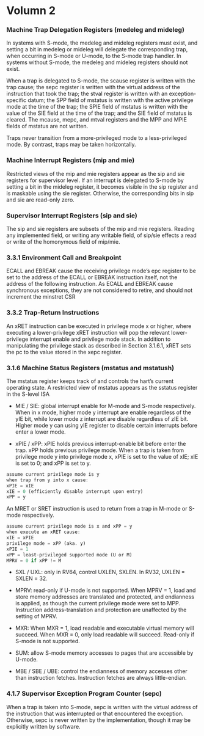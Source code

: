 # Volumn 2

### Machine Trap Delegation Registers (medeleg and mideleg)

In systems with S-mode, the medeleg and mideleg registers must exist, and setting a bit in medeleg or mideleg will delegate the corresponding trap, when occurring in S-mode or U-mode, to the S-mode trap handler. In systems without S-mode, the medeleg and mideleg registers should not
exist.

When a trap is delegated to S-mode, the scause register is written with the trap cause; the sepc register is written with the virtual address of the instruction that took the trap; the stval register is written with an exception-specific datum; the SPP field of mstatus is written with the active privilege mode at the time of the trap; the SPIE field of mstatus is written with the value of the SIE field at the time of the trap; and the SIE field of mstatus is cleared. The mcause, mepc, and mtval registers and the MPP and MPIE fields of mstatus are not written.

Traps never transition from a more-privileged mode to a less-privileged mode. By contrast, traps may be taken horizontally. 

### Machine Interrupt Registers (mip and mie)

Restricted views of the mip and mie registers appear as the sip and sie registers for supervisor level. If an interrupt is delegated to S-mode by setting a bit in the mideleg register, it becomes visible in the sip register and is maskable using the sie register. Otherwise, the corresponding bits in sip and sie are read-only zero.

### Supervisor Interrupt Registers (sip and sie)

The sip and sie registers are subsets of the mip and mie registers. Reading any implemented field, or writing any writable field, of sip/sie effects a read or write of the homonymous field of mip/mie.

### 3.3.1 Environment Call and Breakpoint

ECALL and EBREAK cause the receiving privilege mode’s epc register to be set to the address of the ECALL or EBREAK instruction itself, not the address of the following instruction. As ECALL and EBREAK cause synchronous exceptions, they are not considered to retire, and should not increment the minstret CSR

### 3.3.2 Trap-Return Instructions

An xRET instruction can be executed in privilege mode x or higher, where executing a lower-privilege xRET instruction will pop the relevant lower-privilege interrupt enable and privilege mode stack. In addition to manipulating the privilege stack as described in Section 3.1.6.1, xRET sets the pc to the value stored in the xepc register.

### 3.1.6 Machine Status Registers (mstatus and mstatush)

The mstatus register keeps track of and controls the hart’s current operating state. A restricted view of mstatus appears as the sstatus register in the S-level ISA

+ MIE / SIE: global interrupt enable for M-mode and S-mode respectively. When in x mode, higher mode y interrupt are enable regardless of the yIE bit, while lower mode z interrupt are disable regardless of zIE bit. Higher mode y can using yIE register to disable certain interrupts before enter a lower mode.

+ xPIE / xPP: xPIE holds previous interrupt-enable bit before enter the trap. xPP holds previous privilege mode. When a trap is taken from privilege mode y into privilege mode x, xPIE is set to the value of xIE; xIE is set to 0; and xPP is set to y.

```rs
assume current privilege mode is y
when trap from y into x cause:
xPIE = xIE
xIE = 0 (efficiently disable interrupt upon entry)
xPP = y
```

An MRET or SRET instruction is used to return from a trap in M-mode or S-mode respectively.

```rs
assume current privilege mode is x and xPP = y
when execute an xRET cause:
xIE = xPIE
privilege mode = xPP (aka. y)
xPIE = 1
xPP = least-privileged supported mode (U or M)
MPRV = 0 if xPP != M
```

+ SXL / UXL: only in RV64, control UXLEN, SXLEN. In RV32, UXLEN = SXLEN = 32.
+ MPRV:  read-only if U-mode is not supported. When MPRV = 1, load and store memory addresses are translated and protected, and endianness is applied, as though the current privilege mode were set to MPP. Instruction address-translation and protection are unaffected by the setting of MPRV. 

+ MXR: When MXR = 1, load readable and executable virtual memory will succeed. When MXR = 0, only load readable will succeed. Read-only if S-mode is not supported.

+ SUM: allow S-mode memory accesses to pages that are accessible by U-mode.
+ MBE / SBE / UBE: control the endianness of memory accesses other than instruction fetches. Instruction fetches are always little-endian.

### 4.1.7 Supervisor Exception Program Counter (sepc)

When a trap is taken into S-mode, sepc is written with the virtual address of the instruction that was interrupted or that encountered the exception. Otherwise, sepc is never written by the implementation, though it may be explicitly written by software.


